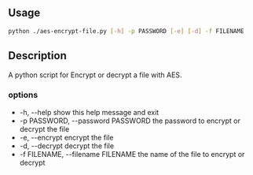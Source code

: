 ## Usage
```sh
python ./aes-encrypt-file.py [-h] -p PASSWORD [-e] [-d] -f FILENAME
```
## Description
A python script for Encrypt or decrypt a file with AES.

### options
-   -h, --help            show this help message and exit
-   -p PASSWORD, --password PASSWORD
                        the password to encrypt or decrypt the file
-   -e, --encrypt         encrypt the file
-   -d, --decrypt         decrypt the file
-   -f FILENAME, --filename FILENAME
                        the name of the file to encrypt or decrypt
